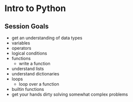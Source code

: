 # Intro to Python

## Session Goals

- get an understanding of data types
- variables
- operators
- logical conditions
- functions
  - write a function
- understand lists
- understand dictionaries
- loops
  - loop over a function
- builtin functions
- get your hands dirty solving somewhat complex problems
